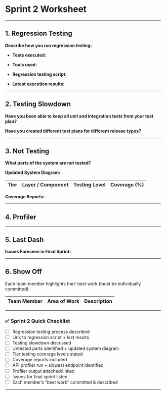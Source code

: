 # Sprint 2 Worksheet

---

## 1. Regression Testing

**Describe how you run regression testing:**

- **Tests executed:**  

- **Tools used:**  

- **Regression testing script:**  

- **Latest execution results:**  

---

## 2. Testing Slowdown

**Have you been able to keep all unit and integration tests from your test plan?**  

**Have you created different test plans for different release types?**  

---

## 3. Not Testing

**What parts of the system are not tested?**  


**Updated System Diagram:**  

| Tier | Layer / Component | Testing Level | Coverage (%) |
|------|-------------------|----------------|---------------|


**Coverage Reports:**  

---

## 4. Profiler


---

## 5. Last Dash

**Issues Foreseen in Final Sprint:**

---

## 6. Show Off

Each team member highlights their best work (must be individually committed):

| Team Member | Area of Work | Description |
|--------------|---------------|--------------|


---

### ✅ Sprint 2 Quick Checklist

- [ ] Regression testing process described  
- [ ] Link to regression script + last results  
- [ ] Testing slowdown discussed  
- [ ] Untested parts identified + updated system diagram  
- [ ] Tier testing coverage levels stated  
- [ ] Coverage reports included  
- [ ] API profiler run + slowest endpoint identified  
- [ ] Profiler output attached/linked  
- [ ] Issues for final sprint listed  
- [ ] Each member’s “best work” committed & described

---

